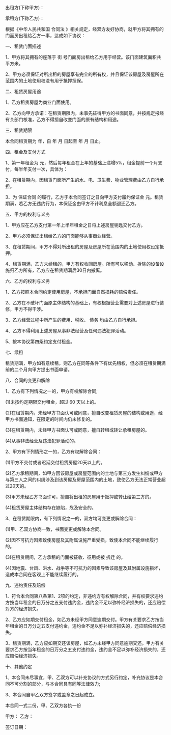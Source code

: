 
 


出租方(下称甲方)：


承租方(下称乙方)：


根据《中华人民共和国
合同法
》相关规定，经双方友好协商，就甲方将其拥有的门面房出租给乙方一事，达成如下协议：


一、租赁门面描述


1、甲方将其拥有的座落于 街 号门面房出租给乙方用于经营。该门面建筑面积共 平方米。


2、甲方必须保证对所出租的房屋享有完全的所有权，并且保证该房屋及房屋所在范围内的土地使用权没有用于抵押担保。


二、租赁房屋用途


1、乙方租赁房屋为商业门面使用。


2、乙方向甲方承诺：在租赁期限内，未事先征得甲方的书面同意，并按规定报经有关部门核准，乙方不得擅自改变门面的原有结构和用途。


三、租赁期限


本合同租赁期为 年，自 年 月 日起至 年 月 日止。


四、租金及支付方式


1、第一年租金为 元，然后每年租金在上年的基础上递增5%，租金提前一个月支付，每半年支付一次，具体为：


2、在租赁期内，因租赁门面所产生的水、电、卫生费、物业管理费由乙方自行承担。


3、为
保证合同
的履行，乙方于本合同签订之日向甲方支付履约保证金 元。租赁期满，若乙方无违约行为，本保证金由甲方不计利息全额退还乙方。


五、甲方的权利与义务


1、甲方应在乙方支付第一年上半年租金之日将上述房屋钥匙交付乙方。


2、甲方必须保证出租给乙方的门面能够从事商业经营。


3、在租赁期间，甲方不得对所出租的房屋及房屋所在范围内的土地使用权设定抵押。


4、租赁期满，乙方未续租的，甲方有权收回房屋。所有可以移动、拆除的设备设施归乙方所有，乙方应在租赁期满后30日内搬离。


六、乙方的权利与义务


1、乙方按照本合同约定使用房屋，不承担门面自然损耗的赔偿责任。


2、乙方在不破坏门面原主体结构的基础上，有权根据营业需要对上述房屋进行装修，甲方不得干涉。


3、乙方经营过程中所产生的费用、税收、
债务
均由乙方自行承担。


4、乙方不得利用上述房屋从事非法经营及任何违法犯罪活动。


5、按本协议第四条约定支付租金。


七、续租


租赁期满，甲方如有意续租，则乙方在同等条件下有优先租权，但必须在租赁期满前的二个月向甲方提出书面申请。


八、合同的变更和解除


1、乙方有下列情况之一的，甲方有权解除合同;


(1)未按约定期限交付租金，超过 60 天以上的。


(2)在租赁期内，未经甲方书面认可或同意，擅自改变租赁房屋的结构或用途，经甲方书面通知，在限定的时间内仍未修复的。


(3)在租赁期内，未经甲方书面认可或同意，擅自转租或转让承租房屋的。


(4)从事非法经营及违法犯罪活动的。


2、甲方有下列情形之一的，乙方有权解除合同：


(1)甲方不交付或者迟延交付租赁房屋20天以上的。


(2)乙方承租期间，如甲方因该房屋或房屋范围内的土地与第三方发生纠纷或甲方与第三人之间的纠纷涉及到该房屋及房屋范围内的土地，致使乙方无法正常营业超过20天的。


(3)甲方未经乙方书面许可，擅自将出租的房屋用于抵押或转让给第三方的。


(4)租赁房屋主体结构存在缺陷，危及安全的。


3、在租赁期限内，有下列情况之一的，双方均可变更或解除合同：


(1)甲、乙双方协商一致，书面变更或解除本合同。


(2)因不可抗力因素致使房屋及其附属设施严重受损，致使本合同不能继续履行的。


(3)在租赁期间，乙方承租的门面被征收、征用或被
拆迁
的。


(4)因地震、台风、洪水、战争等不可抗力的因素导致该房屋及其附属设施损坏，造成本合同在客观上不能继续履行的。


九、违约责任及赔偿


1、符合本合同第八条第1、2项的约定，非违约方有权解除合同，并有权要求违约方按当年租金的日万分之五支付违约金，违约金不足以弥补经济损失的，还应赔偿对方的经济损失。


2、乙方应如期交付租金，如乙方未经甲方同意逾期交付。甲方有关要求乙方按当年租金的日万分之五支付违约金，违约金不足以弥补经济损失的，还应赔偿经济损失。


3、租赁期满，乙方应如期交还该房屋，如乙方未经甲方同意逾期交还。甲方有关要求乙方按当年租金的日万分之五支付违约金，违约金不足以弥补经济损失的，还应赔偿经济损失。


十、其他约定


1、本合同未尽事宜，甲、乙双方可以补充协议的方式另行约定，补充协议是本合同不可分割的部分，与本合同具有同等法律效力;


3、本合同自甲乙双方签字或盖章之日起成立。


本合同一式二份，甲、乙双方各执一份


甲方：               乙方：


签订日期：
 


 

 
 
 
 
 
  


  
 

  


  


  
 
 
 
 

